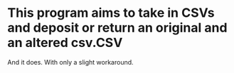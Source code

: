# This program aims to take in CSVs and deposit or return an original and an altered csv.CSV

And it does.
With only a slight workaround.
